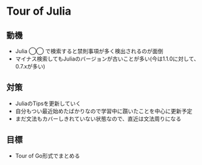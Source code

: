 # Tour of Julia

## 動機
* Julia ◯◯ で検索すると禁則事項が多く検出されるのが面倒
* マイナス検索してもJuliaのバージョンが古いことが多い(今は1.1.0に対して、0.7.xが多い)

## 対策
* JuliaのTipsを更新していく
* 自分もつい最近始めたばかりなので学習中に躓いたことを中心に更新予定
* まだ文法もカバーしきれていない状態なので、直近は文法周りになる

## 目標
* Tour of Go形式でまとめる
